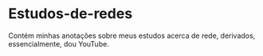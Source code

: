 # Estudos-de-redes
Contém minhas anotações sobre meus estudos acerca de rede, derivados, essencialmente, dou YouTube.
